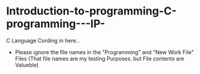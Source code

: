 # Introduction-to-programming-C-programming---IP-
  C Language Cording in here..
  - Please ignore the file names in the "Programming" and "New Work File" Files (That file names are my testing Purposes. but File contents are Valueble)
